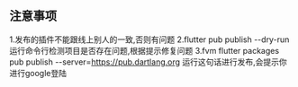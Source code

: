 ## 注意事项
1.发布的插件不能跟线上别人的一致,否则有问题
2.flutter pub publish --dry-run 运行命令行检测项目是否存在问题,根据提示修复问题
3.fvm flutter packages pub publish --server=https://pub.dartlang.org 运行这句话进行发布,会提示你进行google登陆